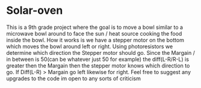 # Solar-oven
This is a 9th grade project where the goal is to move a bowl similar to a microwave bowl around to face the sun / heat source cooking the food inside the bowl. How it works is we have a stepper motor on the bottom which moves the bowl around left or right. Using photoresistors we determine which direction the Stepper motor should go. Since the Margain / in between is 50(can be whatever just 50 for example) the diff(L-R/R-L) is greater then the Margain then the stepper motor knows which direction to go. If Diff(L-R) > Margain go left likewise for right. Feel free to suggest any upgrades to the code im open to any sorts of criticism
